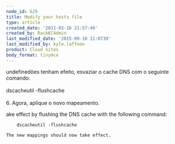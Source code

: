 ```yaml
---
node_id: 629
title: Modify your hosts file
type: article
created_date: '2011-03-16 21:57:40'
created_by: RackKCAdmin
last_modified_date: '2015-09-18 21:0739'
last_modified_by: kyle.laffoon
product: Cloud Sites
body_format: tinymce
---
```


undefined&otilde;es tenham efeito, esvaziar o cache DNS com o
    seguinte comando:\
     \
     dscacheutil -flushcache\
     \
     6. Agora, aplique o novo mapeamento.



ake effect by flushing the DNS cache with the
    following command:

        dscacheutil -flushcache

    The new mappings should now take effect.



